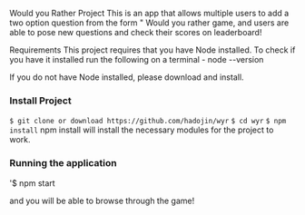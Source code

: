 Would you Rather Project
This is an app that allows multiple users to add a two option question from the form " Would you rather game, and users are able to pose new questions and check their scores on leaderboard!

Requirements
This project requires that you have Node installed. To check if you have it installed run the following on a terminal - node --version

If you do not have Node installed, please download and install.

### Install Project
`$ git clone or download https://github.com/hadojin/wyr`
`$ cd wyr`
`$ npm install`
npm install will install the necessary modules for the project to work.

### Running the application 
'$ npm start

and you will be able to browse through the game!
